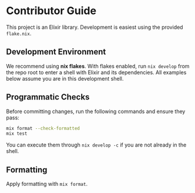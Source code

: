 # Contributor Guide

This project is an Elixir library. Development is easiest using the provided `flake.nix`.

## Development Environment

We recommend using **nix flakes**. With flakes enabled, run `nix develop` from the repo root to enter a shell with Elixir and its dependencies. All examples below assume you are in this development shell.

## Programmatic Checks

Before committing changes, run the following commands and ensure they pass:

```bash
mix format --check-formatted
mix test
```

You can execute them through `nix develop -c` if you are not already in the shell.

## Formatting

Apply formatting with `mix format`.


